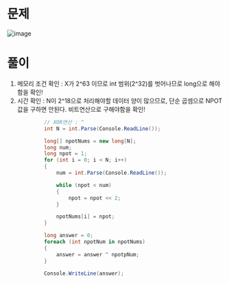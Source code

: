 # 문제

![image](https://github.com/SShinMJ/Study_Algorithm/assets/82142527/c7755cef-7606-46af-bb90-b7d1e3fa5fdd)


# 풀이

1. 메모리 조건 확인 : X가 2^63 이므로 int 범위(2^32)를 벗어나므로 long으로 해야함을 확인!
2. 시간 확인 : N이 2^18으로 처리해야할 데이터 양이 많으므로, 단순 곱셈으로 NPOT 값을 구하면 안된다. 비트연산으로 구해야함을 확인!

```csharp
            // XOR연산 : ^
            int N = int.Parse(Console.ReadLine());

            long[] npotNums = new long[N];
            long num;
            long npot = 1;
            for (int i = 0; i < N; i++)
            {
                num = int.Parse(Console.ReadLine());

                while (npot < num)
                {
                    npot = npot << 2;
                }

                npotNums[i] = npot;
            }

            long answer = 0;
            foreach (int npotNum in npotNums)
            {
                answer = answer ^ npotpNum;
            }

            Console.WriteLine(answer);
```
